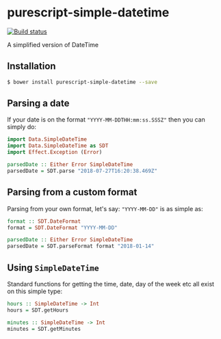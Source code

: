 # purescript-simple-datetime
[![Build status](https://travis-ci.org/felixmulder/purescript-simple-datetime.svg?branch=master)](https://travis-ci.org/felixmulder/purescript-simple-datetime)

A simplified version of DateTime

## Installation
```bash
$ bower install purescript-simple-datetime --save
```

## Parsing a date
If your date is on the format `"YYYY-MM-DDTHH:mm:ss.SSSZ"` then you can simply do:

```purescript
import Data.SimpleDateTime
import Data.SimpleDateTime as SDT
import Effect.Exception (Error)

parsedDate :: Either Error SimpleDateTime
parsedDate = SDT.parse "2018-07-27T16:20:38.469Z"
```
## Parsing from a custom format
Parsing from your own format, let's say: `"YYYY-MM-DD"` is as simple as:

```purescript
format :: SDT.DateFormat
format = SDT.DateFormat "YYYY-MM-DD"

parsedDate :: Either Error SimpleDateTime
parsedDate = SDT.parseFormat format "2018-01-14"
```

## Using `SimpleDateTime`
Standard functions for getting the time, date, day of the week etc all exist on
this simple type:

```purescript
hours :: SimpleDateTime -> Int
hours = SDT.getHours

minutes :: SimpleDateTime -> Int
minutes = SDT.getMinutes
```
